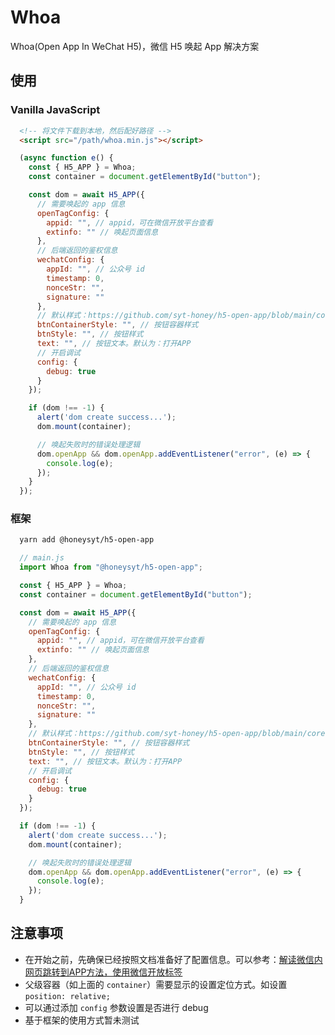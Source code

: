 # Whoa

Whoa(Open App In WeChat H5)，微信 H5 唤起 App 解决方案

## 使用

### Vanilla JavaScript

```html
  <!-- 将文件下载到本地，然后配好路径 -->
  <script src="/path/whoa.min.js"></script>
```

```js
  (async function e() {
    const { H5_APP } = Whoa;
    const container = document.getElementById("button");

    const dom = await H5_APP({
      // 需要唤起的 app 信息
      openTagConfig: {
        appid: "", // appid，可在微信开放平台查看
        extinfo: "" // 唤起页面信息
      },
      // 后端返回的鉴权信息
      wechatConfig: {
        appId: "", // 公众号 id
        timestamp: 0,
        nonceStr: "",
        signature: ""
      },
      // 默认样式：https://github.com/syt-honey/h5-open-app/blob/main/core.js
      btnContainerStyle: "", // 按钮容器样式
      btnStyle: "", // 按钮样式
      text: "", // 按钮文本。默认为：打开APP
      // 开启调试
      config: {
        debug: true
      }
    });

    if (dom !== -1) {
      alert('dom create success...');
      dom.mount(container);

      // 唤起失败时的错误处理逻辑
      dom.openApp && dom.openApp.addEventListener("error", (e) => {
        console.log(e);
      });
    }
  });
```

### 框架

```bash
  yarn add @honeysyt/h5-open-app
```

```js
  // main.js
  import Whoa from "@honeysyt/h5-open-app";

  const { H5_APP } = Whoa;
  const container = document.getElementById("button");

  const dom = await H5_APP({
    // 需要唤起的 app 信息
    openTagConfig: {
      appid: "", // appid，可在微信开放平台查看
      extinfo: "" // 唤起页面信息
    },
    // 后端返回的鉴权信息
    wechatConfig: {
      appId: "", // 公众号 id
      timestamp: 0,
      nonceStr: "",
      signature: ""
    },
    // 默认样式：https://github.com/syt-honey/h5-open-app/blob/main/core.js
    btnContainerStyle: "", // 按钮容器样式
    btnStyle: "", // 按钮样式
    text: "", // 按钮文本。默认为：打开APP
    // 开启调试
    config: {
      debug: true
    }
  });

  if (dom !== -1) {
    alert('dom create success...');
    dom.mount(container);

    // 唤起失败时的错误处理逻辑
    dom.openApp && dom.openApp.addEventListener("error", (e) => {
      console.log(e);
    });
  }
```

## 注意事项

* 在开始之前，先确保已经按照文档准备好了配置信息。可以参考：[解读微信内网页跳转到APP方法，使用微信开放标签](https://developers.weixin.qq.com/community/develop/article/doc/0004ce19a04320850a5a114ab5b013)
* 父级容器（如上面的 `container`）需要显示的设置定位方式。如设置 `position: relative;`
* 可以通过添加 `config` 参数设置是否进行 debug
* 基于框架的使用方式暂未测试
